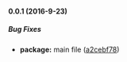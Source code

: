 #### 0.0.1 (2016-9-23)

##### Bug Fixes

* **package:** main file ([a2cebf78](https://github.com/AncientSouls/Refs/commit/a2cebf784a241c0dea59819e15b9174b3adfd4b7))

